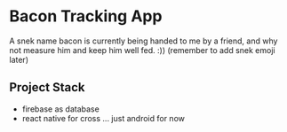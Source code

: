 # Bacon Tracking App

A snek name bacon is currently being handed to me by a friend, and why not measure him and keep him well fed. :)) (remember to add snek emoji later)

## Project Stack

- firebase as database
- react native for cross ... just android for now

